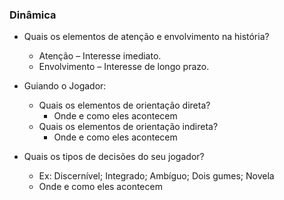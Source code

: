 ### Dinâmica

- Quais os elementos de atenção e envolvimento na história?
    - Atenção – Interesse imediato.
    - Envolvimento – Interesse de longo prazo.

- Guiando o Jogador:
    - Quais os elementos de orientação direta?
        - Onde e como eles acontecem
    - Quais os elementos de orientação indireta?
        - Onde e como eles acontecem

- Quais os tipos de decisões do seu jogador? 
    - Ex: Discernível; Integrado; Ambíguo; Dois gumes; Novela
    - Onde e como eles acontecem

